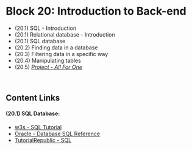 # Block 20: Introduction to Back-end
- (20.1) SQL - Introduction
- (20.1) Relational database - Introduction
- (20.1) SQL database
- (20.2) Finding data in a database
- (20.3) Filtering data in a specific way
- (20.4) Manipulating tables
- (20.5) _[Project - All For One]()_

<br>

## Content Links
#### (20.1) SQL Database:
- [w3s - SQL Tutorial](https://www.w3schools.com/sql/)
- [Oracle - Database SQL Reference](https://docs.oracle.com/cd/B19306_01/server.102/b14200/toc.htm)
- [TutorialRepublic - SQL](https://www.tutorialrepublic.com/sql-tutorial/)
<!--
#### (20.2) Finding data in a database:
- []()
- []()
- []()

#### (20.3) Filtering data in a specific way:
- []()
- []()
- []()

#### (20.4) Manipulating tables:
- []()
- []()
- []()

-->